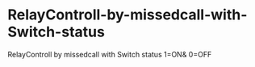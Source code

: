 # RelayControll-by-missedcall-with-Switch-status
RelayControll by missedcall with Switch status 1=ON&amp; 0=OFF
